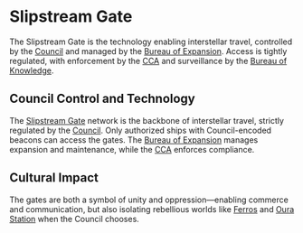 # Slipstream Gate

The Slipstream Gate is the technology enabling interstellar travel, controlled by the [Council](/docs/factions/council.md) and managed by the [Bureau of Expansion](/docs/factions/bureau-of-expansion.md). Access is tightly regulated, with enforcement by the [CCA](/docs/factions/cca.md) and surveillance by the [Bureau of Knowledge](/docs/factions/bureau-of-knowledge.md).

## Council Control and Technology
The [Slipstream Gate](/docs/technology/slipstream-gate.md) network is the backbone of interstellar travel, strictly regulated by the [Council](/docs/factions/council.md). Only authorized ships with Council-encoded beacons can access the gates. The [Bureau of Expansion](/docs/factions/bureau-of-expansion.md) manages expansion and maintenance, while the [CCA](/docs/factions/cca.md) enforces compliance.

## Cultural Impact
The gates are both a symbol of unity and oppression—enabling commerce and communication, but also isolating rebellious worlds like [Ferros](/docs/planets/ferros.md) and [Oura Station](/docs/planets/oura-station.md) when the Council chooses.